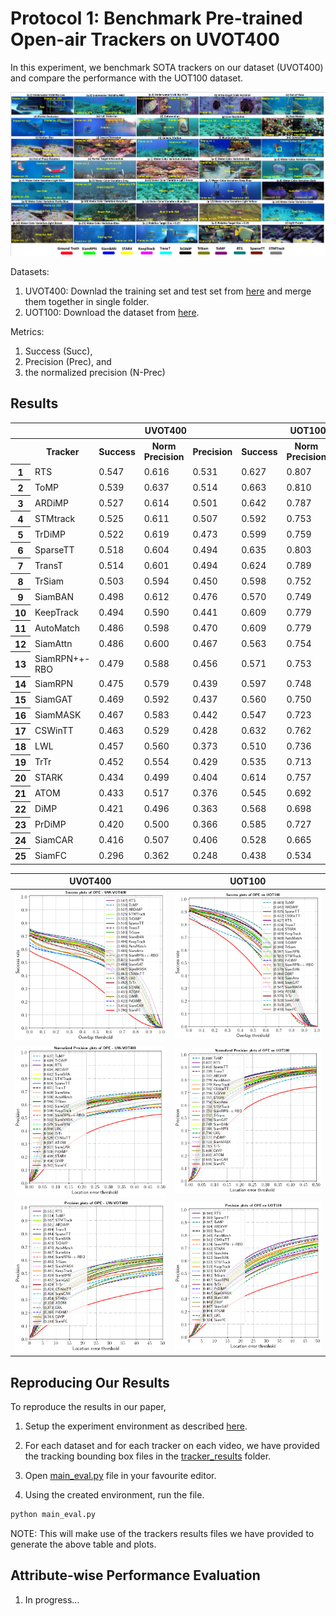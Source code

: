 # Protocol 1: Benchmark Pre-trained Open-air Trackers on UVOT400

In this experiment, we benchmark SOTA trackers on our dataset (UVOT400) and compare the performance with the UOT100 dataset. 

![Tracking Sample](images/sample_tracking.png)

Datasets:
 1. UVOT400: Downlad the training set and test set from [here](README.md/#links-to-datasets) and merge them together in single folder.
 2. UOT100: Download the dataset from [here](https://www.kaggle.com/datasets/landrykezebou/uot100-underwater-object-tracking-dataset).

Metrics: 
 1. Success (Succ),
 2. Precision (Prec), and 
 3. the normalized precision (N-Prec)

## Results

<table>
  <tr>
    <th></th>
    <th></th>
    <th colspan="3" style="text-align: center;">UVOT400</th>
    <th colspan="3" style="text-align: center;">UOT100</th>
  </tr>
  <tr>
    <th></th>
    <th>Tracker</th>
    <th>Success</th>
    <th>Norm Precision</th>
    <th>Precision</th>
    <th>Success</th>
    <th>Norm Precision</th>
    <th>Precision</th>
    
  </tr>
  <tr>
    <th>1</th>
    <td>RTS</td>
    <td>0.547</td>
    <td>0.616</td>
    <td>0.531</td>
    <td>0.627</td>
    <td>0.807</td>
    <td>0.590</td>
  </tr>
  <tr>
    <th>2</th>
    <td>ToMP</td>
    <td>0.539</td>
    <td>0.637</td>
    <td>0.514</td>
    <td>0.663</td>
    <td>0.810</td>
    <td>0.567</td>
  </tr>
  <tr>
    <th>3</th>
    <td>ARDiMP</td>
    <td>0.527</td>
    <td>0.614</td>
    <td>0.501</td>
    <td>0.642</td>
    <td>0.787</td>
    <td>0.564</td>
  </tr>
  <tr>
    <th>4</th>
    <td>STMtrack</td>
    <td>0.525</td>
    <td>0.611</td>
    <td>0.507</td>
    <td>0.592</td>
    <td>0.753</td>
    <td>0.522</td>
  </tr>
  <tr>
    <th>5</th>
    <td>TrDiMP</td>
    <td>0.522</td>
    <td>0.619</td>
    <td>0.473</td>
    <td>0.599</td>
    <td>0.759</td>
    <td>0.503</td>
  </tr>
  <tr>
    <th>6</th>
    <td>SparseTT</td>
    <td>0.518</td>
    <td>0.604</td>
    <td>0.494</td>
    <td>0.635</td>
    <td>0.803</td>
    <td>0.569</td>
  </tr>
  <tr>
    <th>7</th>
    <td>TransT</td>
    <td>0.514</td>
    <td>0.601</td>
    <td>0.494</td>
    <td>0.624</td>
    <td>0.789</td>
    <td>0.555</td>
  </tr>
  <tr>
    <th>8</th>
    <td>TrSiam</td>
    <td>0.503</td>
    <td>0.594</td>
    <td>0.450</td>
    <td>0.598</td>
    <td>0.752</td>
    <td>0.492</td>
  </tr>
  <tr>
    <th>9</th>
    <td>SiamBAN</td>
    <td>0.498</td>
    <td>0.612</td>
    <td>0.476</td>
    <td>0.570</td>
    <td>0.749</td>
    <td>0.522</td>
  </tr>
  <tr>
    <th>10</th>
    <td>KeepTrack</td>
    <td>0.494</td>
    <td>0.590</td>
    <td>0.441</td>
    <td>0.609</td>
    <td>0.779</td>
    <td>0.515</td>
  </tr>
  <tr>
    <th>11</th>
    <td>AutoMatch</td>
    <td>0.486</td>
    <td>0.598</td>
    <td>0.470</td>
    <td>0.609</td>
    <td>0.779</td>
    <td>0.548</td>
  </tr>
  <tr>
    <th>12</th>
    <td>SiamAttn</td>
    <td>0.486</td>
    <td>0.600</td>
    <td>0.467</td>
    <td>0.563</td>
    <td>0.754</td>
    <td>0.528</td>
  </tr>
  <tr>
    <th>13</th>
    <td>SiamRPN++-RBO</td>
    <td>0.479</td>
    <td>0.588</td>
    <td>0.456</td>
    <td>0.571</td>
    <td>0.753</td>
    <td>0.534</td>
  </tr>
  <tr>
    <th>14</th>
    <td>SiamRPN</td>
    <td>0.475</td>
    <td>0.579</td>
    <td>0.439</td>
    <td>0.597</td>
    <td>0.748</td>
    <td>0.487</td>
  </tr>
  <tr>
    <th>15</th>
    <td>SiamGAT</td>
    <td>0.469</td>
    <td>0.592</td>
    <td>0.437</td>
    <td>0.560</td>
    <td>0.750</td>
    <td>0.447</td>
  </tr>
  <tr>
    <th>16</th>
    <td>SiamMASK</td>
    <td>0.467</td>
    <td>0.583</td>
    <td>0.442</td>
    <td>0.547</td>
    <td>0.723</td>
    <td>0.467</td>
  </tr>
  <tr>
    <th>17</th>
    <td>CSWinTT</td>
    <td>0.463</td>
    <td>0.529</td>
    <td>0.428</td>
    <td>0.632</td>
    <td>0.762</td>
    <td>0.542</td>
  </tr>
  <tr>
    <th>18</th>
    <td>LWL</td>
    <td>0.457</td>
    <td>0.560</td>
    <td>0.373</td>
    <td>0.510</td>
    <td>0.736</td>
    <td>0.405</td>
  </tr>
  <tr>
    <th>19</th>
    <td>TrTr</td>
    <td>0.452</td>
    <td>0.554</td>
    <td>0.429</td>
    <td>0.535</td>
    <td>0.713</td>
    <td>0.486</td>
  </tr>
  <tr>
    <th>20</th>
    <td>STARK</td>
    <td>0.434</td>
    <td>0.499</td>
    <td>0.404</td>
    <td>0.614</td>
    <td>0.757</td>
    <td>0.532</td>
  </tr>
  <tr>
    <th>21</th>
    <td>ATOM</td>
    <td>0.433</td>
    <td>0.517</td>
    <td>0.376</td>
    <td>0.545</td>
    <td>0.692</td>
    <td>0.444</td>
  </tr>
  <tr>
    <th>22</th>
    <td>DiMP</td>
    <td>0.421</td>
    <td>0.496</td>
    <td>0.363</td>
    <td>0.568</td>
    <td>0.698</td>
    <td>0.449</td>
  </tr>
  <tr>
    <th>23</th>
    <td>PrDiMP</td>
    <td>0.420</td>
    <td>0.500</td>
    <td>0.366</td>
    <td>0.585</td>
    <td>0.727</td>
    <td>0.481</td>
  </tr>
  <tr>
    <th>24</th>
    <td>SiamCAR</td>
    <td>0.416</td>
    <td>0.507</td>
    <td>0.406</td>
    <td>0.528</td>
    <td>0.665</td>
    <td>0.450</td>
  </tr>
  <tr>
    <th>25</th>
    <td>SiamFC</td>
    <td>0.296</td>
    <td>0.362</td>
    <td>0.248</td>
    <td>0.438</td>
    <td>0.534</td>
    <td>0.304</td>
  </tr>
</table>

| UVOT400  | UOT100 |
| :---: | :---:|
| ![UVOT400 Success Plot](tracker_results/UTB400/plots/success_plot_UTB400.png) | ![UOT100 Success Plot](tracker_results/UOT100/plots/success_plot_UOT100.png)  |
| ![UVOT400 Normalized Precision Plot](tracker_results/UTB400/plots/norm_precision_plot_UTB400.png)  | ![UOT100 Normalized Precision Plot](tracker_results/UOT100/plots/norm_precision_plot_UOT100.png)  |
|![UVOT400 Precision Plot](tracker_results/UTB400/plots/precision_plot_UTB400.png) | ![UOT100 Precision Plot](tracker_results/UOT100/plots/precision_plot_UOT100.png) |


## Reproducing Our Results

To reproduce the results in our paper,

1. Setup the experiment environment as described [here](README.md/#experiment-environment-setup). 

2. For each dataset and for each tracker on each video, we have provided the tracking bounding box files in the [tracker_results](tracker_results/) folder. 

3. Open [main_eval.py](main_eval.py) file in your favourite editor. 

4. Using the created environment, run the file.

```bash
python main_eval.py
```

NOTE: This will make use of the trackers results files we have provided to generate the above table and plots. 

## Attribute-wise Performance Evaluation

1. In progress...